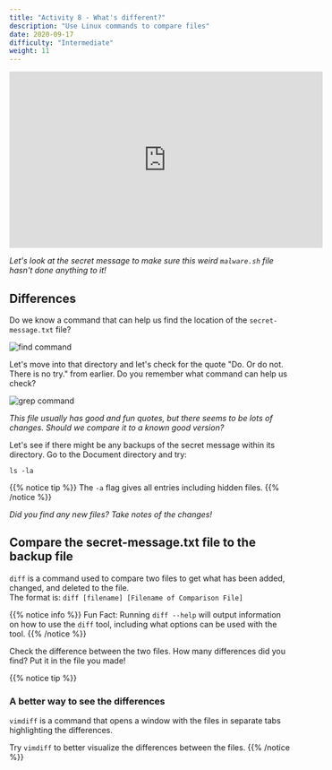 ```yaml
---
title: "Activity 8 - What's different?"
description: "Use Linux commands to compare files"
date: 2020-09-17
difficulty: "Intermediate"
weight: 11
---
```


<iframe width="560" height="315" src="https://www.youtube.com/embed/fAI1kyAoVTA" frameborder="0" allow="accelerometer; autoplay; clipboard-write; encrypted-media; gyroscope; picture-in-picture" allowfullscreen></iframe>

*Let's look at the secret message to make sure this weird `malware.sh` file hasn't done anything to it!*

## Differences

Do we know a command that can help us find the location of the `secret-message.txt` file?

![find command](../images/Act8.1.png?classes=border,shadow)

Let's move into that directory and let's check for the quote "Do. Or do not. There is no try." from earlier. Do you remember what command can help us check?  

![grep command](../images/Act8.2.png?classes=border,shadow)

*This file usually has good and fun quotes, but there seems to be lots of changes. Should we compare it to a known good version?*

Let's see if there might be any backups of the secret message within its directory. Go to the Document directory and try:

```
ls -la
```
{{% notice tip %}}
The `-a` flag gives all entries including hidden files.
{{% /notice %}}

*Did you find any new files? Take notes of the changes!*

## Compare the secret-message.txt file to the backup file

`diff` is a command used to compare two files to get what has been added, changed, and deleted to the file.  
The format is: `diff [filename] [Filename of Comparison File]`

{{% notice info %}}
Fun Fact: Running `diff --help` will output information on how to use the `diff` tool, including what options can be used with the tool. 
{{% /notice %}}

Check the difference between the two files. How many differences did you find? Put it in the file you made!

{{% notice tip %}}

### A better way to see the differences

`vimdiff` is a command that opens a window with the files in separate tabs highlighting the differences.

Try `vimdiff` to better visualize the differences between the files.
{{% /notice %}}
